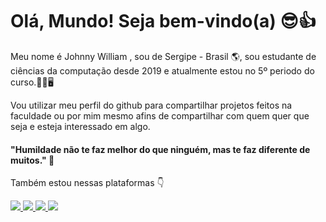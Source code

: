 # Olá, Mundo! Seja bem-vindo(a) 😎👍
Meu nome é Johnny William , sou de Sergipe - Brasil 🌎, sou estudante de ciências da computação desde 2019 e atualmente estou no 5º periodo do curso.🙋‍♂️🖥

Vou utilizar meu perfil do github para compartilhar projetos feitos na faculdade ou por mim mesmo afins de compartilhar com quem quer que seja e esteja interessado em algo.

#### "Humildade não te faz melhor do que ninguém, mas te faz diferente de muitos." 🧠 

Também estou nessas plataformas 👇

[![](https://camo.githubusercontent.com/a80d00f23720d0bc9f55481cfcd77ab79e141606829cf16ec43f8cacc7741e46/68747470733a2f2f696d672e736869656c64732e696f2f62616467652f4c696e6b6564496e2d3030373742353f7374796c653d666f722d7468652d6261646765266c6f676f3d6c696e6b6564696e266c6f676f436f6c6f723d7768697465) ](https://www.linkedin.com/in/johnny-william/)[![](https://camo.githubusercontent.com/fbc3df79ffe1a99e482b154b29262ecbb10d6ee4ed22faa82683aa653d72c4e1/68747470733a2f2f696d672e736869656c64732e696f2f62616467652f4769744875622d3130303030303f7374796c653d666f722d7468652d6261646765266c6f676f3d676974687562266c6f676f436f6c6f723d7768697465) ](https://github.com/Jownao)[![](https://camo.githubusercontent.com/99094e7d08f15000fe6a39872628bde2b8cf8a2a4a94ad384e50a158f09d7bf5/68747470733a2f2f696d672e736869656c64732e696f2f62616467652f5265646469742d4646343530303f7374796c653d666f722d7468652d6261646765266c6f676f3d726564646974266c6f676f436f6c6f723d7768697465)](https://www.reddit.com/user/Jownao)[ ![](https://camo.githubusercontent.com/b3d4671768bd0f9b6c8f410a25a96e0c5a4d135208d8910461e986f97e7985ab/68747470733a2f2f696d672e736869656c64732e696f2f62616467652f496e7374616772616d2d4534343035463f7374796c653d666f722d7468652d6261646765266c6f676f3d696e7374616772616d266c6f676f436f6c6f723d7768697465)
](https://www.instagram.com/jownaoo/?hl=pt-br)
